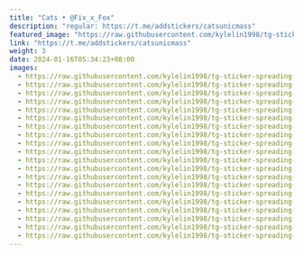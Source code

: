 ```yaml
---
title: "Cats • @Fix_x_Fox"
description: "regular: https://t.me/addstickers/catsunicmass"
featured_image: "https://raw.githubusercontent.com/kylelin1998/tg-sticker-spreading-worldwide-images/main/img/c941fd1e-6b1e-43ae-8830-77201d3b7d49.jpg"
link: "https://t.me/addstickers/catsunicmass"
weight: 3
date: 2024-01-16T05:34:23+08:00
images:
  - https://raw.githubusercontent.com/kylelin1998/tg-sticker-spreading-worldwide-images/main/img/c941fd1e-6b1e-43ae-8830-77201d3b7d49.jpg
  - https://raw.githubusercontent.com/kylelin1998/tg-sticker-spreading-worldwide-images/main/img/57979385-8f2a-473d-826e-290cd8f144fd.jpg
  - https://raw.githubusercontent.com/kylelin1998/tg-sticker-spreading-worldwide-images/main/img/605da03e-94eb-440e-90b4-85a5f6ecaf14.jpg
  - https://raw.githubusercontent.com/kylelin1998/tg-sticker-spreading-worldwide-images/main/img/ee14becf-f8d8-49e0-af61-47c25d723444.jpg
  - https://raw.githubusercontent.com/kylelin1998/tg-sticker-spreading-worldwide-images/main/img/255bfb48-d1f9-4b91-bb69-5acd1ca956ec.jpg
  - https://raw.githubusercontent.com/kylelin1998/tg-sticker-spreading-worldwide-images/main/img/050e352d-43cb-4b81-b0ff-fd17114ef33e.jpg
  - https://raw.githubusercontent.com/kylelin1998/tg-sticker-spreading-worldwide-images/main/img/f997c3ec-b3cf-486a-a6b8-fbb76cf3aeaa.jpg
  - https://raw.githubusercontent.com/kylelin1998/tg-sticker-spreading-worldwide-images/main/img/78ba9f5a-6019-447a-b8f5-38fc450aeb56.jpg
  - https://raw.githubusercontent.com/kylelin1998/tg-sticker-spreading-worldwide-images/main/img/572f61be-e727-48b7-92c9-4506abd3d6c5.jpg
  - https://raw.githubusercontent.com/kylelin1998/tg-sticker-spreading-worldwide-images/main/img/65c8a87e-9afd-4a33-86fb-254121c0a518.jpg
  - https://raw.githubusercontent.com/kylelin1998/tg-sticker-spreading-worldwide-images/main/img/94cd7d3a-ba08-4a50-855d-122e6450851f.jpg
  - https://raw.githubusercontent.com/kylelin1998/tg-sticker-spreading-worldwide-images/main/img/ebff0d77-6bec-48f0-b82b-f5838fab9048.jpg
  - https://raw.githubusercontent.com/kylelin1998/tg-sticker-spreading-worldwide-images/main/img/fc7e2316-87b6-4c1e-8014-d905185a7f00.jpg
  - https://raw.githubusercontent.com/kylelin1998/tg-sticker-spreading-worldwide-images/main/img/aff1f399-824f-4863-a739-2142c8e68a13.jpg
  - https://raw.githubusercontent.com/kylelin1998/tg-sticker-spreading-worldwide-images/main/img/b38741f8-756e-4efa-a8ec-139cbcd61d04.jpg
  - https://raw.githubusercontent.com/kylelin1998/tg-sticker-spreading-worldwide-images/main/img/dc8faca2-28f1-4b1b-b06b-5bf80043e117.jpg
  - https://raw.githubusercontent.com/kylelin1998/tg-sticker-spreading-worldwide-images/main/img/fd94449a-19d7-4ff9-b679-62967328bfef.jpg
  - https://raw.githubusercontent.com/kylelin1998/tg-sticker-spreading-worldwide-images/main/img/c03ae1fc-e3df-4eea-ac51-5f24c750fb38.jpg
  - https://raw.githubusercontent.com/kylelin1998/tg-sticker-spreading-worldwide-images/main/img/328d10db-e3a2-49af-a82f-f2b30021ce8c.jpg
  - https://raw.githubusercontent.com/kylelin1998/tg-sticker-spreading-worldwide-images/main/img/ded2f7cf-e74e-4c40-9490-be5b1998da22.jpg
---
```


